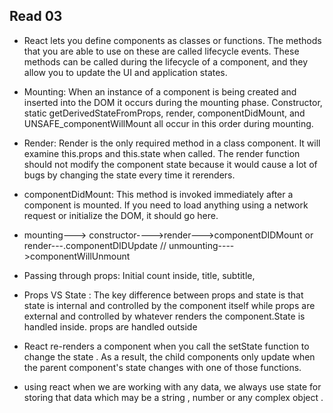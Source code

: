 ## Read 03

- React lets you define components as classes or functions. The methods that you are able to use on these are called lifecycle events. These methods can be called during the lifecycle of a component, and they allow you to update the UI and application states.

- Mounting: When an instance of a component is being created and inserted into the DOM it occurs during the mounting phase. Constructor, static getDerivedStateFromProps, render, componentDidMount, and UNSAFE_componentWillMount all occur in this order during mounting.

- Render: Render is the only required method in a class component. It will examine this.props and this.state when called. The render function should not modify the component state because it would cause a lot of bugs by changing the state every time it rerenders.

- componentDidMount: This method is invoked immediately after a component is mounted. If you need to load anything using a network request or initialize the DOM, it should go here.

- mounting---> constructor---->render--->componentDIDMount or render---.componentDIDUpdate // unmounting---->componentWillUnmount

- Passing through props: Initial count inside, title, subtitle, 

- Props VS State : The key difference between props and state is that state is internal and controlled by the component itself while props are external and controlled by whatever renders the component.State is handled inside. props are handled outside

- React re-renders a component when you call the setState function to change the state . As a result, the child components only update when the parent component's state changes with one of those functions.

- using react when we are working with any data, we always use state for storing that data which may be a string , number or any complex object .
